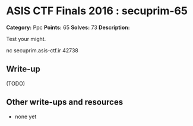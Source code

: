 # ASIS CTF Finals 2016 : secuprim-65

**Category:** Ppc
**Points:** 65
**Solves:** 73
**Description:**

Test your might.

nc secuprim.asis-ctf.ir 42738

## Write-up

(TODO)

## Other write-ups and resources

* none yet
